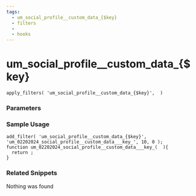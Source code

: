 ```yaml
---
tags: 
  - um_social_profile__custom_data_{$key}
  - filters
  - 
  - hooks
---
```

# um\_social\_profile\_\_custom\_data\_{$key}

``` php:no-line-numbers
apply_filters( 'um_social_profile__custom_data_{$key}',  )
```
<div class='hook-sep'></div>

### Parameters

<div class='hook-sep'></div>



### Sample Usage

``` php:no-line-numbers
add_filter( 'um_social_profile__custom_data_{$key}', 'um_02202024_social_profile__custom_data___key_', 10, 0 );
function um_02202024_social_profile__custom_data___key_(  ){
  return ;
}
```
<div class='hook-sep'></div>



### Related Snippets

Nothing was found

